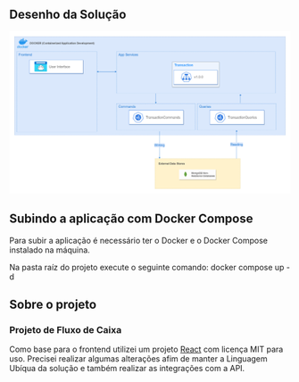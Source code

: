 ## Desenho da Solução
![](https://raw.githubusercontent.com/alanbassi/cash-flow/main/Architecture.drawio.png)

## Subindo a aplicação com Docker Compose
Para subir a aplicação é necessário ter o Docker e o Docker Compose instalado na máquina.

Na pasta raíz do projeto execute o seguinte comando: docker compose up -d

## Sobre o projeto
### Projeto de Fluxo de Caixa

Como base para o frontend utilizei um projeto [React](https://github.com/luiizsilverio/dtmoney) com licença MIT para uso. Precisei realizar algumas alterações afim de manter a Linguagem Ubíqua da solução e também realizar as integrações com a API.



